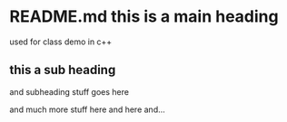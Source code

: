 # README.md this is a main heading #
used for class demo in c++
## this a sub heading ##
and subheading stuff goes here

and much more stuff here 
and here 
and...
